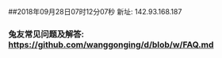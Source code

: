 ##2018年09月28日07时12分07秒 新址: 142.93.168.187
### 兔友常见问题及解答: https://github.com/wanggonging/d/blob/w/FAQ.md
